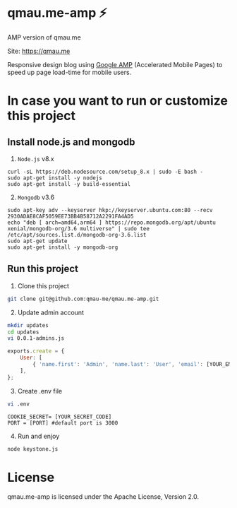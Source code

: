# qmau.me-amp ⚡
AMP version of qmau.me

Site: https://qmau.me

Responsive design blog using [Google AMP](https://www.ampproject.org/) (Accelerated Mobile Pages) to speed up page load-time for mobile users.

# In case you want to run or customize this project
## Install node.js and mongodb
1. `Node.js` v8.x
```shell
curl -sL https://deb.nodesource.com/setup_8.x | sudo -E bash -
sudo apt-get install -y nodejs
sudo apt-get install -y build-essential
```
2. `Mongodb` v3.6
```shell
sudo apt-key adv --keyserver hkp://keyserver.ubuntu.com:80 --recv 2930ADAE8CAF5059EE73BB4B58712A2291FA4AD5
echo "deb [ arch=amd64,arm64 ] https://repo.mongodb.org/apt/ubuntu xenial/mongodb-org/3.6 multiverse" | sudo tee /etc/apt/sources.list.d/mongodb-org-3.6.list
sudo apt-get update
sudo apt-get install -y mongodb-org
```
## Run this project 
1. Clone this project
```bash
git clone git@github.com:qmau-me/qmau.me-amp.git
```
2. Update admin account 
```bash
mkdir updates
cd updates
vi 0.0.1-admins.js
```
```js
exports.create = {
	User: [
		{ 'name.first': 'Admin', 'name.last': 'User', 'email': [YOUR_EMAIL], 'password': [YOUR_PASSWORD], 'isAdmin': true },
	],
};
```
3. Create .env file
```bash
vi .env
```
```
COOKIE_SECRET= [YOUR_SECRET_CODE]
PORT = [PORT] #default port is 3000
```

4. Run and enjoy
```bash
node keystone.js
```

# License
qmau.me-amp is licensed under the Apache License, Version 2.0.
